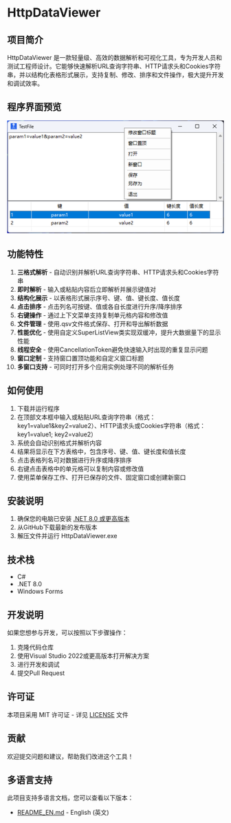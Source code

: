 # HttpDataViewer

## 项目简介
HttpDataViewer 是一款轻量级、高效的数据解析和可视化工具，专为开发人员和测试工程师设计。它能够快速解析URL查询字符串、HTTP请求头和Cookies字符串，并以结构化表格形式展示，支持复制、修改、排序和文件操作，极大提升开发和调试效率。

## 程序界面预览
![程序界面预览](img/Snipaste_2025-10-26_17-35-48.png)

## 功能特性

1. **三格式解析** - 自动识别并解析URL查询字符串、HTTP请求头和Cookies字符串
2. **即时解析** - 输入或粘贴内容后立即解析并展示键值对
3. **结构化展示** - 以表格形式展示序号、键、值、键长度、值长度
4. **点击排序** - 点击列名可按键、值或各自长度进行升序/降序排序
5. **右键操作** - 通过上下文菜单支持复制单元格内容和修改值
6. **文件管理** - 使用.qsv文件格式保存、打开和导出解析数据
7. **性能优化** - 使用自定义SuperListView类实现双缓冲，提升大数据量下的显示性能
8. **线程安全** - 使用CancellationToken避免快速输入时出现的重复显示问题
9. **窗口定制** - 支持窗口置顶功能和自定义窗口标题
10. **多窗口支持** - 可同时打开多个应用实例处理不同的解析任务

## 如何使用

1. 下载并运行程序
2. 在顶部文本框中输入或粘贴URL查询字符串（格式：key1=value1&key2=value2）、HTTP请求头或Cookies字符串（格式：key1=value1; key2=value2）
3. 系统会自动识别格式并解析内容
4. 结果将显示在下方表格中，包含序号、键、值、键长度和值长度
5. 点击表格列名可对数据进行升序或降序排序
6. 右键点击表格中的单元格可以复制内容或修改值
7. 使用菜单保存工作、打开已保存的文件、固定窗口或创建新窗口

## 安装说明

1. 确保您的电脑已安装 [.NET 8.0 或更高版本](https://dotnet.microsoft.com/download/dotnet/8.0)
2. 从GitHub下载最新的发布版本
3. 解压文件并运行 HttpDataViewer.exe

## 技术栈
- C#
- .NET 8.0
- Windows Forms

## 开发说明

如果您想参与开发，可以按照以下步骤操作：
1. 克隆代码仓库
2. 使用Visual Studio 2022或更高版本打开解决方案
3. 进行开发和调试
4. 提交Pull Request

## 许可证
本项目采用 MIT 许可证 - 详见 [LICENSE](LICENSE) 文件

## 贡献
欢迎提交问题和建议，帮助我们改进这个工具！

## 多语言支持
此项目支持多语言文档，您可以查看以下版本：
- [README_EN.md](README_EN.md) - English (英文)